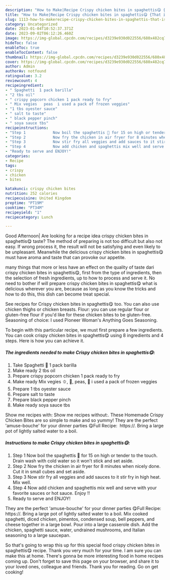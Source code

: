 ```yaml
---
description: "How to Make|Recipe Crispy chicken bites in spaghettis😋 {That is Special"
title: "How to Make|Recipe Crispy chicken bites in spaghettis😋 {That is Special"
slug: 1113-how-to-makerecipe-crispy-chicken-bites-in-spaghettis-that-is-special
category: Uncategorized
date: 2023-01-04T10:52:37.371Z
date: 2023-09-02T06:12:26.460Z
image: https://img-global.cpcdn.com/recipes/d3239e930d022556/680x482cq70/crispy-chicken-bites-in-spaghettis-recipe-main-photo.jpg
hideToc: false
enableToc: true
enableTocContent: false
thumbnail: https://img-global.cpcdn.com/recipes/d3239e930d022556/680x482cq70/crispy-chicken-bites-in-spaghettis-recipe-main-photo.jpg
cover: https://img-global.cpcdn.com/recipes/d3239e930d022556/680x482cq70/crispy-chicken-bites-in-spaghettis-recipe-main-photo.jpg
author: Admin
authorAv: notfound
ratingvalue: 3.2
reviewcount: 4
recipeingredient:
- " Spaghetti  1 pack barilla"
- "2 tbs oil"
- " crispy popcorn chicken 1 pack ready to fry"
- " Mix vegies   peas  i used a pack of frozen veggies"
- "1 tbs oyester sauce"
- " salt to taste"
- " black pepper pinch"
- " soya sauce tbs"
recipeinstructions:
- "Step 1            Now boil the spaghettis 🍝 for 15 on high or tender to the touch. Drain wash with cold water so it won’t stick and set aside."
- "Step 2            Now fry the chicken in air fryer for 8 minutes when nicely done. Cut it in small cubes and set aside."
- "Step 3            Now stir fry all veggies and add sauces to it stir fry in high heat. Mix well."
- "Step 4            Now add chicken and spaghettis mix well and serve with your favorite sauces or hot sauce. Enjoy !!"
- "Ready to serve and ENJOY!"
categories:
- Recipe
tags:
- crispy
- chicken
- bites

katakunci: crispy chicken bites 
nutrition: 252 calories
recipecuisine: United Kingdom
preptime: "PT19M"
cooktime: "PT34M"
recipeyield: "1"
recipecategory: Lunch

---
```



Good Afternoon| Are looking for a recipe idea crispy chicken bites in spaghettis😋 taste? The method of preparing is not too difficult but also not easy. If wrong process it, the result will not be satisfying and even likely to be unpleasant. Meanwhile the delicious crispy chicken bites in spaghettis😋 must have aroma and taste that can provoke our appetite.






many things that more or less have an effect on the quality of taste dari crispy chicken bites in spaghettis😋, first from the type of ingredients, then the selection of fresh ingredients, up to how to process and serve it. No need to bother if will prepare crispy chicken bites in spaghettis😋 what is delicious wherever you are, because as long as you know the tricks and how to do this, this dish can become treat  special.


See recipes for Crispy chicken bites in spaghettis😋 too. You can also use chicken thighs or chicken breasts. Flour: you can use regular flour or gluten-free flour if you&#39;d like for these chicken bites to be gluten-free. Seasoning of choice: I used Pioneer Woman&#39;s Anything Goes Seasoning.


To begin with this particular recipe, we must first prepare a few ingredients. You can cook crispy chicken bites in spaghettis😋 using 8 ingredients and 4 steps. Here is how you can achieve it.

<!--inarticleads1-->

##### The ingredients needed to make Crispy chicken bites in spaghettis😋:

1. Take  Spaghetti 🍝 1 pack barilla
1. Make ready 2 tbs oil
1. Prepare  crispy popcorn chicken 1 pack ready to fry
1. Make ready  Mix vegies 🫑, 🥕, peas, 🌽 i used a pack of frozen veggies
1. Prepare 1 tbs oyester sauce
1. Prepare  salt to taste
1. Prepare  black pepper pinch
1. Make ready  soya sauce tbs


Show me recipes with: Show me recipes without:. These Homemade Crispy Chicken Bites are so simple to make and so yummy! They are the perfect &#39;amuse-bouche&#39; for your dinner parties 😋Full Recipe: ️ https://. Bring a large pot of lightly salted water to a boil. 

<!--inarticleads2-->

##### Instructions to make Crispy chicken bites in spaghettis😋:

1. Step 1            Now boil the spaghettis 🍝 for 15 on high or tender to the touch. Drain wash with cold water so it won’t stick and set aside.
1. Step 2            Now fry the chicken in air fryer for 8 minutes when nicely done. Cut it in small cubes and set aside.
1. Step 3            Now stir fry all veggies and add sauces to it stir fry in high heat. Mix well.
1. Step 4            Now add chicken and spaghettis mix well and serve with your favorite sauces or hot sauce. Enjoy !!
1. Ready to serve and ENJOY!

They are the perfect &#39;amuse-bouche&#39; for your dinner parties 😋Full Recipe: ️ https://. Bring a large pot of lightly salted water to a boil. Mix cooked spaghetti, diced chicken, pimentos, condensed soup, bell peppers, and cheese together in a large bowl. Pour into a large casserole dish. Add the chicken, spaghetti sauce, water, undrained mushrooms, and Italian seasoning to a large saucepan. 

So that's going to wrap this up for this special food crispy chicken bites in spaghettis😋 recipe. Thank you very much for your time. I am sure you can make this at home. There's gonna be more interesting food in home recipes coming up. Don't forget to save this page on your browser, and share it to your loved ones, colleague and friends. Thank you for reading. Go on get cooking!
